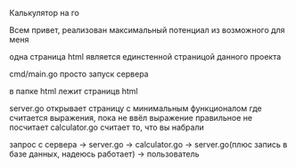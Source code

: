 Калькулятор на го

Всем привет, реализован максимальный потенциал из возможного для меня


одна страница html является единстенной страницой данного проекта



cmd/main.go просто запуск сервера

в папке html лежит страницв html 

server.go открывает страницу с минимальным функционалом где считается выражения, пока не ввёл выражение правильное не посчитает
calculator.go считает то, что вы набрали


запрос с сервера -> server.go -> calculator.go -> server.go(плюс запись в базе данных, надеюсь работает) -> пользователь
